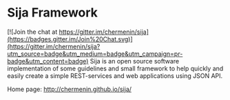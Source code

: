 Sija Framework
====

[![Join the chat at https://gitter.im/chermenin/sija](https://badges.gitter.im/Join%20Chat.svg)](https://gitter.im/chermenin/sija?utm_source=badge&utm_medium=badge&utm_campaign=pr-badge&utm_content=badge)
Sija is an open source software implementation of some guidelines and small framework to help quickly and easily create a simple REST-services and web applications using JSON API.

Home page: http://chermenin.github.io/sija/

